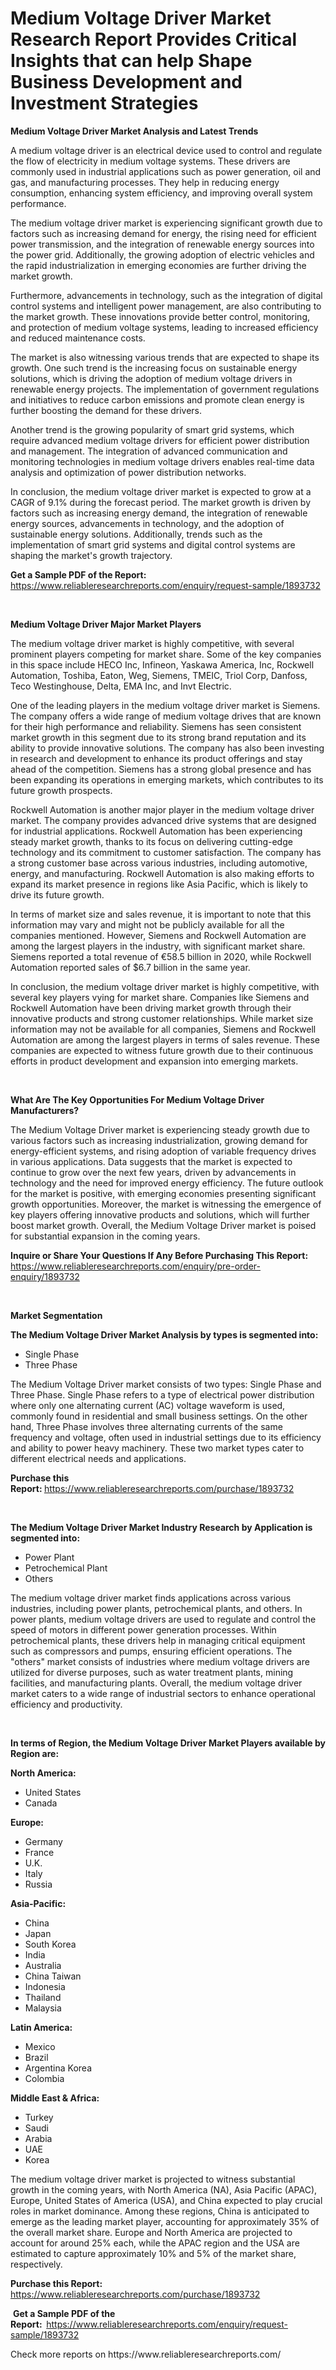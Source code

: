 <p><h1>Medium Voltage Driver Market Research Report Provides Critical Insights that can help Shape Business Development and Investment Strategies</h1></p><p><strong>Medium Voltage Driver Market Analysis and Latest Trends</strong></p>
<p><p>A medium voltage driver is an electrical device used to control and regulate the flow of electricity in medium voltage systems. These drivers are commonly used in industrial applications such as power generation, oil and gas, and manufacturing processes. They help in reducing energy consumption, enhancing system efficiency, and improving overall system performance.</p><p>The medium voltage driver market is experiencing significant growth due to factors such as increasing demand for energy, the rising need for efficient power transmission, and the integration of renewable energy sources into the power grid. Additionally, the growing adoption of electric vehicles and the rapid industrialization in emerging economies are further driving the market growth.</p><p>Furthermore, advancements in technology, such as the integration of digital control systems and intelligent power management, are also contributing to the market growth. These innovations provide better control, monitoring, and protection of medium voltage systems, leading to increased efficiency and reduced maintenance costs.</p><p>The market is also witnessing various trends that are expected to shape its growth. One such trend is the increasing focus on sustainable energy solutions, which is driving the adoption of medium voltage drivers in renewable energy projects. The implementation of government regulations and initiatives to reduce carbon emissions and promote clean energy is further boosting the demand for these drivers.</p><p>Another trend is the growing popularity of smart grid systems, which require advanced medium voltage drivers for efficient power distribution and management. The integration of advanced communication and monitoring technologies in medium voltage drivers enables real-time data analysis and optimization of power distribution networks.</p><p>In conclusion, the medium voltage driver market is expected to grow at a CAGR of 9.1% during the forecast period. The market growth is driven by factors such as increasing energy demand, the integration of renewable energy sources, advancements in technology, and the adoption of sustainable energy solutions. Additionally, trends such as the implementation of smart grid systems and digital control systems are shaping the market's growth trajectory.</p></p>
<p><strong>Get a Sample PDF of the Report:&nbsp;</strong> <a href="https://www.reliableresearchreports.com/enquiry/request-sample/1893732">https://www.reliableresearchreports.com/enquiry/request-sample/1893732</a></p>
<p>&nbsp;</p>
<p><strong>Medium Voltage Driver Major Market Players</strong></p>
<p><p>The medium voltage driver market is highly competitive, with several prominent players competing for market share. Some of the key companies in this space include HECO Inc, Infineon, Yaskawa America, Inc, Rockwell Automation, Toshiba, Eaton, Weg, Siemens, TMEIC, Triol Corp, Danfoss, Teco Westinghouse, Delta, EMA Inc, and Invt Electric.</p><p>One of the leading players in the medium voltage driver market is Siemens. The company offers a wide range of medium voltage drives that are known for their high performance and reliability. Siemens has seen consistent market growth in this segment due to its strong brand reputation and its ability to provide innovative solutions. The company has also been investing in research and development to enhance its product offerings and stay ahead of the competition. Siemens has a strong global presence and has been expanding its operations in emerging markets, which contributes to its future growth prospects.</p><p>Rockwell Automation is another major player in the medium voltage driver market. The company provides advanced drive systems that are designed for industrial applications. Rockwell Automation has been experiencing steady market growth, thanks to its focus on delivering cutting-edge technology and its commitment to customer satisfaction. The company has a strong customer base across various industries, including automotive, energy, and manufacturing. Rockwell Automation is also making efforts to expand its market presence in regions like Asia Pacific, which is likely to drive its future growth.</p><p>In terms of market size and sales revenue, it is important to note that this information may vary and might not be publicly available for all the companies mentioned. However, Siemens and Rockwell Automation are among the largest players in the industry, with significant market share. Siemens reported a total revenue of €58.5 billion in 2020, while Rockwell Automation reported sales of $6.7 billion in the same year.</p><p>In conclusion, the medium voltage driver market is highly competitive, with several key players vying for market share. Companies like Siemens and Rockwell Automation have been driving market growth through their innovative products and strong customer relationships. While market size information may not be available for all companies, Siemens and Rockwell Automation are among the largest players in terms of sales revenue. These companies are expected to witness future growth due to their continuous efforts in product development and expansion into emerging markets.</p></p>
<p>&nbsp;</p>
<p><strong>What Are The Key Opportunities For Medium Voltage Driver Manufacturers?</strong></p>
<p><p>The Medium Voltage Driver market is experiencing steady growth due to various factors such as increasing industrialization, growing demand for energy-efficient systems, and rising adoption of variable frequency drives in various applications. Data suggests that the market is expected to continue to grow over the next few years, driven by advancements in technology and the need for improved energy efficiency. The future outlook for the market is positive, with emerging economies presenting significant growth opportunities. Moreover, the market is witnessing the emergence of key players offering innovative products and solutions, which will further boost market growth. Overall, the Medium Voltage Driver market is poised for substantial expansion in the coming years.</p></p>
<p><strong>Inquire or Share Your Questions If Any Before Purchasing This Report:</strong> <a href="https://www.reliableresearchreports.com/enquiry/pre-order-enquiry/1893732">https://www.reliableresearchreports.com/enquiry/pre-order-enquiry/1893732</a></p>
<p>&nbsp;</p>
<p><strong>Market Segmentation</strong></p>
<p><strong>The Medium Voltage Driver Market Analysis by types is segmented into:</strong></p>
<p><ul><li>Single Phase</li><li>Three Phase</li></ul></p>
<p><p>The Medium Voltage Driver market consists of two types: Single Phase and Three Phase. Single Phase refers to a type of electrical power distribution where only one alternating current (AC) voltage waveform is used, commonly found in residential and small business settings. On the other hand, Three Phase involves three alternating currents of the same frequency and voltage, often used in industrial settings due to its efficiency and ability to power heavy machinery. These two market types cater to different electrical needs and applications.</p></p>
<p><strong>Purchase this Report:&nbsp;</strong><a href="https://www.reliableresearchreports.com/purchase/1893732">https://www.reliableresearchreports.com/purchase/1893732</a></p>
<p>&nbsp;</p>
<p><strong>The Medium Voltage Driver Market Industry Research by Application is segmented into:</strong></p>
<p><ul><li>Power Plant</li><li>Petrochemical Plant</li><li>Others</li></ul></p>
<p><p>The medium voltage driver market finds applications across various industries, including power plants, petrochemical plants, and others. In power plants, medium voltage drivers are used to regulate and control the speed of motors in different power generation processes. Within petrochemical plants, these drivers help in managing critical equipment such as compressors and pumps, ensuring efficient operations. The "others" market consists of industries where medium voltage drivers are utilized for diverse purposes, such as water treatment plants, mining facilities, and manufacturing plants. Overall, the medium voltage driver market caters to a wide range of industrial sectors to enhance operational efficiency and productivity.</p></p>
<p>&nbsp;</p>
<p><strong>In terms of Region, the Medium Voltage Driver Market Players available by Region are:</strong></p>
<p>
    <p> <strong> North America: </strong>
        <ul>
            <li>United States</li>
            <li>Canada</li>
        </ul>
        </p> 
    <p> <strong> Europe: </strong>
        <ul>
            <li>Germany</li>
            <li>France</li>
            <li>U.K.</li>
            <li>Italy</li>
            <li>Russia</li>
        </ul>
        </p> 
    <p> <strong> Asia-Pacific: </strong>
        <ul>
            <li>China</li>
            <li>Japan</li>
            <li>South Korea</li>
            <li>India</li>
            <li>Australia</li>
            <li>China Taiwan</li>
            <li>Indonesia</li>
            <li>Thailand</li>
            <li>Malaysia</li>
        </ul>
        </p> 
    <p> <strong> Latin America: </strong>
        <ul>
            <li>Mexico</li>
            <li>Brazil</li>
            <li>Argentina Korea</li>
            <li>Colombia</li>
        </ul>
        </p> 
    <p> <strong> Middle East & Africa: </strong>
        <ul>
            <li>Turkey</li>
            <li>Saudi</li>
            <li>Arabia</li>
            <li>UAE</li>
            <li>Korea</li>
        </ul>
    </p>
    </p>
<p><p>The medium voltage driver market is projected to witness substantial growth in the coming years, with North America (NA), Asia Pacific (APAC), Europe, United States of America (USA), and China expected to play crucial roles in market dominance. Among these regions, China is anticipated to emerge as the leading market player, accounting for approximately 35% of the overall market share. Europe and North America are projected to account for around 25% each, while the APAC region and the USA are estimated to capture approximately 10% and 5% of the market share, respectively.</p></p>
<p><strong>Purchase this Report: </strong><a href="https://www.reliableresearchreports.com/purchase/1893732">https://www.reliableresearchreports.com/purchase/1893732</a></p>
<p>&nbsp;<strong>Get a Sample PDF of the Report:&nbsp;&nbsp;</strong><a href="https://www.reliableresearchreports.com/enquiry/request-sample/1893732">https://www.reliableresearchreports.com/enquiry/request-sample/1893732</a></p>
<p><strong></strong></p>
<p>Check more reports on https://www.reliableresearchreports.com/</p>
